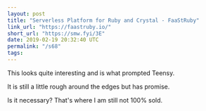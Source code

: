 ```yaml
---
layout: post
title: "Serverless Platform for Ruby and Crystal - FaaStRuby"
link_url: "https://faastruby.io/"
short_url: "https://smw.fyi/3E"
date: 2019-02-19 20:32:40 UTC
permalink: "/s68"
tags:
---
```





This looks quite interesting and is what prompted Teensy. 

It is still a little rough around the edges but has promise.

Is it necessary? That's where I am still not 100% sold.